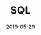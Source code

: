 ---
shortDescription: 'Alle reden von NoSQL? SQL ist noch lange nicht unwichtig'
date: "2019-05-29"
title: 'SQL'
lectures: 'MySQL, PostgreSQL, In Memory DBs, ...'
---